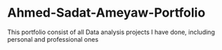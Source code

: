 # Ahmed-Sadat-Ameyaw-Portfolio
This portfolio consist of all Data analysis projects I have done, including personal and professional ones
